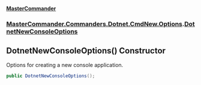 #### [MasterCommander](MasterCommander.md 'MasterCommander')
### [MasterCommander.Commanders.Dotnet.CmdNew.Options](MasterCommander.Commanders.Dotnet.CmdNew.Options.md 'MasterCommander.Commanders.Dotnet.CmdNew.Options').[DotnetNewConsoleOptions](DotnetNewConsoleOptions.md 'MasterCommander.Commanders.Dotnet.CmdNew.Options.DotnetNewConsoleOptions')

## DotnetNewConsoleOptions() Constructor

Options for creating a new console application.

```csharp
public DotnetNewConsoleOptions();
```